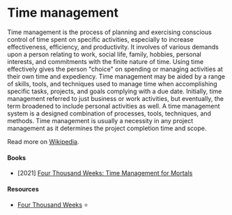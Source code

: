 # Time management

Time management is the process of planning and exercising conscious control of time spent on specific activities, especially to increase effectiveness, efficiency, and productivity. It involves of various demands upon a person relating to work, social life, family, hobbies, personal interests, and commitments with the finite nature of time. Using time effectively gives the person "choice" on spending or managing activities at their own time and expediency. Time management may be aided by a range of skills, tools, and techniques used to manage time when accomplishing specific tasks, projects, and goals complying with a due date. Initially, time management referred to just business or work activities, but eventually, the term broadened to include personal activities as well. A time management system is a designed combination of processes, tools, techniques, and methods. Time management is usually a necessity in any project management as it determines the project completion time and scope.

Read more on [Wikipedia](https://en.wikipedia.org/wiki/Time_management).

#### Books
- [2021] [Four Thousand Weeks: Time Management for Mortals](https://www.goodreads.com/book/show/54785515-four-thousand-weeks)

#### Resources
- [Four Thousand Weeks](https://leebyron.com/4000) ⭐
